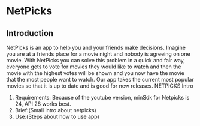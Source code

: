 # NetPicks
## Introduction
NetPicks is an app to help you and your friends make decisions. Imagine you are at a friends place for a movie night and nobody is agreeing on one movie. With NetPicks you can solve this problem in a quick and fair way, everyone gets to vote for movies they would like to watch and then the movie with the highest votes will be shown and you now have the movie that the most people want to watch. Our app takes the current most popular movies so that it is up to date and is good for new releases.
NETPICKS Intro
1.  Requirements: Because of the youtube version, minSdk for Netpicks is 24, API 28 works best.
2.  Brief:(Small intro about netpicks)
3.  Use:(Steps about how to use app)


